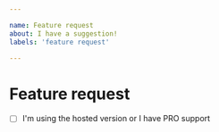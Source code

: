 ```yaml
---

name: Feature request
about: I have a suggestion!
labels: 'feature request'

---
```


# Feature request

<!-- Please provide a clear description of what problem you are trying to solve and how would you want it to be solved. -->

- [ ] I'm using the hosted version or I have PRO support
